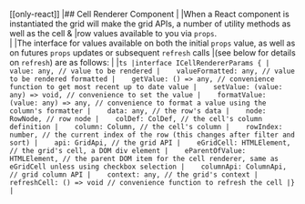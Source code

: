 [[only-react]]
|## Cell Renderer Component
|
|When a React component is instantiated the grid will make the grid APIs, a number of utility methods as well as the cell &
|row values available to you via `props`.  
|
|The interface for values available on both the initial `props` value, as well as on futures `props` updates or subsequent `refresh` calls
|(see below for details on `refresh`) are as follows:
|
|```ts
|interface ICellRendererParams {
|    value: any, // value to be rendered
|    valueFormatted: any, // value to be rendered formatted
|    getValue: () => any, // convenience function to get most recent up to date value
|    setValue: (value: any) => void, // convenience to set the value
|    formatValue: (value: any) => any, // convenience to format a value using the column's formatter
|    data: any, // the row's data
|    node: RowNode, // row node
|    colDef: ColDef, // the cell's column definition
|    column: Column, // the cell's column
|    rowIndex: number, // the current index of the row (this changes after filter and sort)
|    api: GridApi, // the grid API
|    eGridCell: HTMLElement, // the grid's cell, a DOM div element
|    eParentOfValue: HTMLElement, // the parent DOM item for the cell renderer, same as eGridCell unless using checkbox selection
|    columnApi: ColumnApi, // grid column API
|    context: any, // the grid's context
|    refreshCell: () => void // convenience function to refresh the cell
|}
|```
